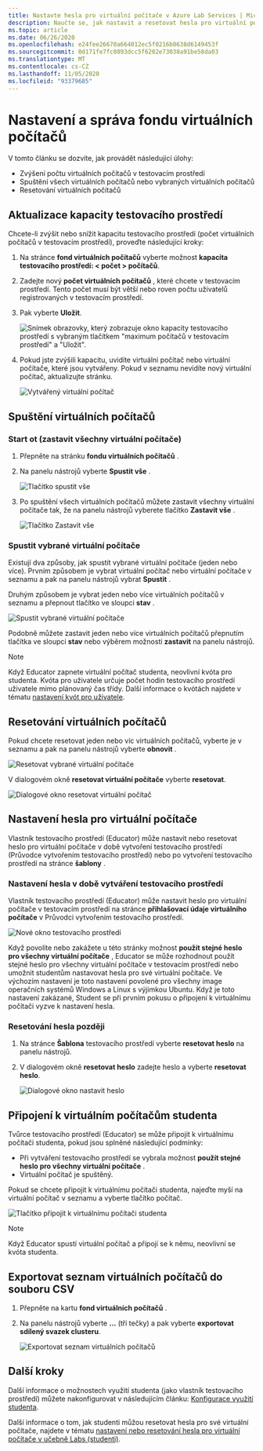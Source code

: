 ```yaml
---
title: Nastavte hesla pro virtuální počítače v Azure Lab Services | Microsoft Docs
description: Naučte se, jak nastavit a resetovat hesla pro virtuální počítače v učebných laboratořích Azure Lab Services.
ms.topic: article
ms.date: 06/26/2020
ms.openlocfilehash: e24fee26670a664012ec5f0216b0638d6149453f
ms.sourcegitcommit: 0d171fe7fc0893dcc5f6202e73038a91be58da03
ms.translationtype: MT
ms.contentlocale: cs-CZ
ms.lasthandoff: 11/05/2020
ms.locfileid: "93379685"
---
```

# <a name="set-up-and-manage-virtual-machine-pool"></a>Nastavení a správa fondu virtuálních počítačů 
V tomto článku se dozvíte, jak provádět následující úlohy:

- Zvýšení počtu virtuálních počítačů v testovacím prostředí
- Spuštění všech virtuálních počítačů nebo vybraných virtuálních počítačů 
- Resetování virtuálních počítačů

## <a name="update-the-lab-capacity"></a>Aktualizace kapacity testovacího prostředí
Chcete-li zvýšit nebo snížit kapacitu testovacího prostředí (počet virtuálních počítačů v testovacím prostředí), proveďte následující kroky:

1. Na stránce **fond virtuálních počítačů** vyberte možnost **kapacita testovacího prostředí: &lt; počet &gt; počítačů**.
2. Zadejte nový **počet virtuálních počítačů** , které chcete v testovacím prostředí. Tento počet musí být větší nebo roven počtu uživatelů registrovaných v testovacím prostředí. 
3. Pak vyberte **Uložit**. 

    ![Snímek obrazovky, který zobrazuje okno kapacity testovacího prostředí s vybraným tlačítkem "maximum počítačů v testovacím prostředí" a "Uložit".](./media/how-to-set-virtual-machine-passwords/number-of-vms-in-lab.png)
4. Pokud jste zvýšili kapacitu, uvidíte virtuální počítač nebo virtuální počítače, které jsou vytvářeny. Pokud v seznamu nevidíte nový virtuální počítač, aktualizujte stránku. 

    ![Vytvářený virtuální počítač](./media/how-to-set-virtual-machine-passwords/vm-being-created.png)

## <a name="start-vms"></a>Spuštění virtuálních počítačů

### <a name="start-ot-stop-all-vms"></a>Start ot (zastavit všechny virtuální počítače)
1. Přepněte na stránku **fondu virtuálních počítačů** . 
2. Na panelu nástrojů vyberte **Spustit vše** . 

    ![Tlačítko spustit vše](./media/how-to-set-virtual-machine-passwords/start-all-vms-button.png)
3. Po spuštění všech virtuálních počítačů můžete zastavit všechny virtuální počítače tak, že na panelu nástrojů vyberete tlačítko **Zastavit vše** . 

    ![Tlačítko Zastavit vše](./media/how-to-set-virtual-machine-passwords/stop-all-vms-button.png)

### <a name="start-selected-vms"></a>Spustit vybrané virtuální počítače
Existují dva způsoby, jak spustit vybrané virtuální počítače (jeden nebo více). Prvním způsobem je vybrat virtuální počítač nebo virtuální počítače v seznamu a pak na panelu nástrojů vybrat **Spustit** . 

Druhým způsobem je vybrat jeden nebo více virtuálních počítačů v seznamu a přepnout tlačítko ve sloupci **stav** . 

![Spustit vybrané virtuální počítače](./media/how-to-set-virtual-machine-passwords/start-selected-vms.png)

Podobně můžete zastavit jeden nebo více virtuálních počítačů přepnutím tlačítka ve sloupci **stav** nebo výběrem možnosti **zastavit** na panelu nástrojů. 

> [!NOTE]
> Když Educator zapnete virtuální počítač studenta, neovlivní kvóta pro studenta. Kvóta pro uživatele určuje počet hodin testovacího prostředí uživatele mimo plánovaný čas třídy. Další informace o kvótách najdete v tématu [nastavení kvót pro uživatele](how-to-configure-student-usage.md?#set-quotas-for-users).

## <a name="reset-vms"></a>Resetování virtuálních počítačů

Pokud chcete resetovat jeden nebo víc virtuálních počítačů, vyberte je v seznamu a pak na panelu nástrojů vyberte **obnovit** . 

![Resetovat vybrané virtuální počítače](./media/how-to-set-virtual-machine-passwords/reset-vm-button.png)

V dialogovém okně **resetovat virtuální počítače** vyberte **resetovat**. 

![Dialogové okno resetovat virtuální počítač](./media/how-to-set-virtual-machine-passwords/reset-vms-dialog.png)

## <a name="set-password-for-vms"></a>Nastavení hesla pro virtuální počítače
Vlastník testovacího prostředí (Educator) může nastavit nebo resetovat heslo pro virtuální počítače v době vytvoření testovacího prostředí (Průvodce vytvořením testovacího prostředí) nebo po vytvoření testovacího prostředí na stránce **šablony** . 

### <a name="set-password-at-the-time-of-lab-creation"></a>Nastavení hesla v době vytváření testovacího prostředí
Vlastník testovacího prostředí (Educator) může nastavit heslo pro virtuální počítače v testovacím prostředí na stránce **přihlašovací údaje virtuálního počítače** v Průvodci vytvořením testovacího prostředí.

![Nové okno testovacího prostředí](./media/tutorial-setup-classroom-lab/virtual-machine-credentials.png)

Když povolíte nebo zakážete u této stránky možnost **použít stejné heslo pro všechny virtuální počítače** , Educator se může rozhodnout použít stejné heslo pro všechny virtuální počítače v testovacím prostředí nebo umožnit studentům nastavovat hesla pro své virtuální počítače. Ve výchozím nastavení je toto nastavení povolené pro všechny image operačních systémů Windows a Linux s výjimkou Ubuntu. Když je toto nastavení zakázané, Student se při prvním pokusu o připojení k virtuálnímu počítači vyzve k nastavení hesla. 

### <a name="reset-password-later"></a>Resetování hesla později

1. Na stránce **Šablona** testovacího prostředí vyberte **resetovat heslo** na panelu nástrojů. 
1. V dialogovém okně **resetovat heslo** zadejte heslo a vyberte **resetovat heslo**.
    
    ![Dialogové okno nastavit heslo](./media/how-to-set-virtual-machine-passwords/set-password.png)

## <a name="connect-to-student-vms"></a>Připojení k virtuálním počítačům studenta
Tvůrce testovacího prostředí (Educator) se může připojit k virtuálnímu počítači studenta, pokud jsou splněné následující podmínky: 

- Při vytváření testovacího prostředí se vybrala možnost **použít stejné heslo pro všechny virtuální počítače** .
- Virtuální počítač je spuštěný. 

 Pokud se chcete připojit k virtuálnímu počítači studenta, najeďte myší na virtuální počítač v seznamu a vyberte tlačítko počítač.  

![Tlačítko připojit k virtuálnímu počítači studenta](./media/how-to-set-virtual-machine-passwords/connect-student-vm.png)

> [!NOTE]
> Když Educator spustí virtuální počítač a připojí se k němu, neovlivní se kvóta studenta. 

## <a name="export-list-of-virtual-machines-to-a-csv-file"></a>Exportovat seznam virtuálních počítačů do souboru CSV

1. Přepněte na kartu **fond virtuálních počítačů** .
2. Na panelu nástrojů vyberte **...** (tři tečky) a pak vyberte **exportovat sdílený svazek clusteru**. 

    ![Exportovat seznam virtuálních počítačů](./media/how-to-export-users-virtual-machines-csv/virtual-machines-export-csv.png)

## <a name="next-steps"></a>Další kroky
Další informace o možnostech využití studenta (jako vlastník testovacího prostředí) můžete nakonfigurovat v následujícím článku: [Konfigurace využití studenta](how-to-configure-student-usage.md).

Další informace o tom, jak studenti můžou resetovat hesla pro své virtuální počítače, najdete v tématu [nastavení nebo resetování hesla pro virtuální počítače v učebně Labs (studenti)](how-to-set-virtual-machine-passwords-student.md).